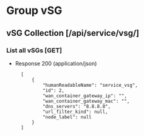 # Group vSG

## vSG Collection [/api/service/vsg/]

### List all vSGs [GET]

+ Response 200 (application/json)

        [
            {
                "humanReadableName": "service_vsg",
                "id": 2,
                "wan_container_gateway_ip": "",
                "wan_container_gateway_mac": "",
                "dns_servers": "8.8.8.8",
                "url_filter_kind": null,
                "node_label": null
            }
        ]